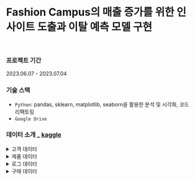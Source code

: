 # Fashion Campus의 매출 증가를 위한 인사이트 도출과 이탈 예측 모델 구현

<br>

### 프로젝트 기간
2023.06.07 - 2023.07.04

### 기술 스택
- ```Python```: pandas, sklearn, matplotlib, seaborn을 활용한 분석 및 시각화, 코드 리팩토링
- ```Google Drive```

### 데이터 소개 _ [kaggle](https://www.kaggle.com/datasets/latifahhukma/fashion-campus?select=customer.csv)
<details>
<summary>고객 데이터</summary>
<div markdown="1">

1. Data shape : 100,000 rows X 15 columns
2. 컬럼 소개
    
    
    | 컬럼 | 소개 | 컬럼 | 소개 |
    | --- | --- | --- | --- |
    | customer_id | 고객아이디 | gender | 성별 |
    | first_name | 성 | birthdate | 생년원일 |
    | last_name | 이름 | device_type | 디바이스 타입 |
    | username | 닉네임 | device_id | 디바이스 아이디 |
    | email | 이메일 | device_version | 디바이스 버전 |

</div>
</details>

<details>
<summary>제품 데이터</summary>
<div markdown="1">

1. Data shape : 44,424 rows X 10 columns
2. 컬럼소개
    
    
    | 컬럼 | 소개 | 컬럼 | 소개 |
    | --- | --- | --- | --- |
    | id | 제품 아이디 | baseColor | 컬러 |
    | gender | 성별 | season | 계절 |
    | masterCategory | 큰 카테고리 | year | 연도 |
    | subCategory | 작은 카테고리 | usage | 의류분야 |
    | articleType | 의류종류 | productDisplayName | 제품이름 |

</div>
</details>

<details>
<summary>로그 데이터</summary>
<div markdown="1">

1. Data shape : 12,833,602 rows X 12 columns
2. 컬럼소개
    
    
    | 컬럼 | 소개 | 컬럼 | 소개 |
    | --- | --- | --- | --- |
    | session_id | 세션 아이디 | product_id | 제품 아이디 |
    | event_name | 페이지 이름 | quantity | 개수 |
    | event_time | 이벤트 타임 | item_price | 가격 |
    | event_id | 이벤트 아이디 | payment_status | 결제 성공 여부 |
    | traffic_source | 사용기기 | search_keywords | 검색 키워드 |

</div>
</details>

<details>
<summary>구매 데이터</summary>
<div markdown="1">

1. Data shape : 1,254,585 rows X 16 columns
2. 컬럼소개
    
    
    | 컬럼 | 소개 | 컬럼 | 소개 |
    | --- | --- | --- | --- |
    | created_at | 주문 일자 | payment_status | 결제 성공 여부 |
    | customer_id | 고객 아이디 | promo_amount | 할인된 가격 |
    | booking_id | 예약 아이디 | promo_code | 프로모션 코드 |
    | session_id | 세션 아이디 | shipment_fee | 배송비 |
    | payment_method | 결제 수단 | shipment_date_limit | 배송제한 날짜 |
</div>
</details>
